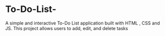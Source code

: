 # To-Do-List-
A simple and interactive To-Do List application built with HTML , CSS and JS. This project allows users to add, edit, and delete tasks
